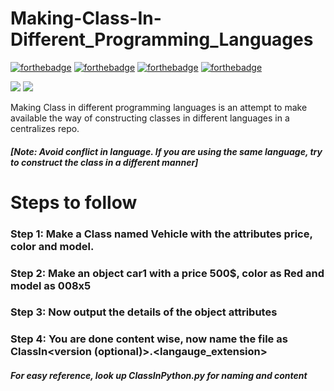 # Making-Class-In-Different_Programming_Languages

[![forthebadge](https://forthebadge.com/images/badges/built-by-developers.svg)](https://forthebadge.com)
[![forthebadge](https://forthebadge.com/images/badges/built-with-love.svg)](https://forthebadge.com)
[![forthebadge](https://forthebadge.com/images/badges/for-you.svg)](https://forthebadge.com)
[![forthebadge](https://forthebadge.com/images/badges/powered-by-coffee.svg)](https://forthebadge.com)

![](https://img.shields.io/badge/Josh-High-Red)
![](https://img.shields.io/badge/Maintained-Yes-orange)


 Making Class in different programming languages is an attempt to make available the way of constructing classes in different languages in a centralizes repo.

##### [Note: Avoid conflict in language. If you are using the same language, try to construct the class in a different manner]

# Steps to follow
### Step 1: Make a Class named Vehicle with the attributes price, color and model. 
### Step 2: Make an object car1 with a price 500$, color as Red and model as 008x5
### Step 3: Now output the details of the object attributes
### Step 4: You are done content wise, now name the file as ClassIn<langauge name><version (optional)>.<langauge_extension> 

##### <i> For easy reference, look up ClassInPython.py for naming and content <i>

